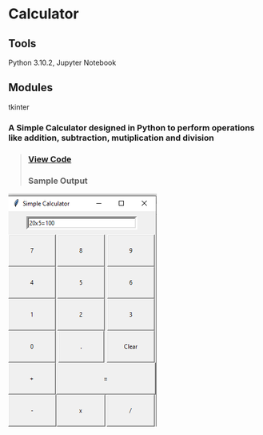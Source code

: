 # Calculator
## Tools
Python 3.10.2, Jupyter Notebook
## Modules
tkinter

### A Simple Calculator designed in Python to perform operations like addition, subtraction, mutiplication and division
>### [View Code](https://github.com/xavierina12/Data-Analytics/blob/main/Projects/Calculator/Calculator.ipynb)
>
>### Sample Output
![](https://github.com/xavierina12/Data-Analytics/blob/main/Projects/Calculator/Calculator.png)





